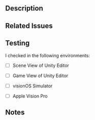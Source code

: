 ## Description


## Related Issues


## Testing

I checked in the following environments:

- [ ] Scene View of Unity Editor
- [ ] Game View of Unity Editor
- [ ] visionOS Simulator
- [ ] Apple Vision Pro


## Notes

